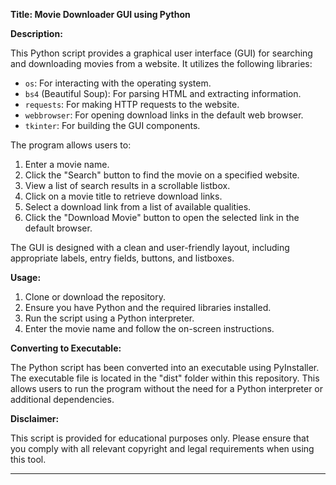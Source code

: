 

**Title: Movie Downloader GUI using Python**

**Description:**

This Python script provides a graphical user interface (GUI) for searching and downloading movies from a website. It utilizes the following libraries:

- `os`: For interacting with the operating system.
- `bs4` (Beautiful Soup): For parsing HTML and extracting information.
- `requests`: For making HTTP requests to the website.
- `webbrowser`: For opening download links in the default web browser.
- `tkinter`: For building the GUI components.

The program allows users to:

1. Enter a movie name.
2. Click the "Search" button to find the movie on a specified website.
3. View a list of search results in a scrollable listbox.
4. Click on a movie title to retrieve download links.
5. Select a download link from a list of available qualities.
6. Click the "Download Movie" button to open the selected link in the default browser.

The GUI is designed with a clean and user-friendly layout, including appropriate labels, entry fields, buttons, and listboxes.

**Usage:**

1. Clone or download the repository.
2. Ensure you have Python and the required libraries installed.
3. Run the script using a Python interpreter.
4. Enter the movie name and follow the on-screen instructions.

**Converting to Executable:**

The Python script has been converted into an executable using PyInstaller. The executable file is located in the "dist" folder within this repository. This allows users to run the program without the need for a Python interpreter or additional dependencies.

**Disclaimer:**

This script is provided for educational purposes only. Please ensure that you comply with all relevant copyright and legal requirements when using this tool.

---
